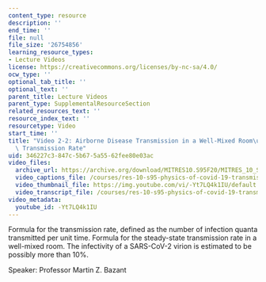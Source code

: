 ```yaml
---
content_type: resource
description: ''
end_time: ''
file: null
file_size: '26754856'
learning_resource_types:
- Lecture Videos
license: https://creativecommons.org/licenses/by-nc-sa/4.0/
ocw_type: ''
optional_tab_title: ''
optional_text: ''
parent_title: Lecture Videos
parent_type: SupplementalResourceSection
related_resources_text: ''
resource_index_text: ''
resourcetype: Video
start_time: ''
title: "Video 2-2: Airborne Disease Transmission in a Well-Mixed Room\u2014Airborne\
  \ Transmission Rate"
uid: 346227c3-847c-5b67-5a55-62fee80e03ac
video_files:
  archive_url: https://archive.org/download/MITRES10.S95F20/MITRES_10_S95F20_0202_300k.mp4
  video_captions_file: /courses/res-10-s95-physics-of-covid-19-transmission-fall-2020/1134bce5a7e35ef3bef547b5a6972ec6_-Yt7LQ4k1IU.vtt
  video_thumbnail_file: https://img.youtube.com/vi/-Yt7LQ4k1IU/default.jpg
  video_transcript_file: /courses/res-10-s95-physics-of-covid-19-transmission-fall-2020/41dd2efc4249930634d0d1f7abcb8ec3_-Yt7LQ4k1IU.pdf
video_metadata:
  youtube_id: -Yt7LQ4k1IU
---
```


Formula for the transmission rate, defined as the number of infection quanta transmitted per unit time. Formula for the steady-state transmission rate in a well-mixed room. The infectivity of a SARS-CoV-2 virion is estimated to be possibly more than 10%.

Speaker: Professor Martin Z. Bazant

